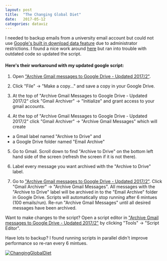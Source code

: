 ```yaml
---
layout: post
title:  "The Changing Global Diet"
date:   2017-05-12 
categories: dataviz
---
```


I needed to backup emails from a university email account but could not use [Google's built in download data feature](https://support.google.com/accounts/answer/3024190?source=gsearch&hl=en) due to administrator restrictions. I found a nice work around [here](https://www.youtube.com/watch?v=otnsCc236oE) but ran into trouble with outdated code so updated the script.




#### Here's their workaround with my updated google script:

1. Open ["Archive Gmail messages to Google Drive - Updated 2017/2"](https://docs.google.com/spreadsheets/d/1ilxczAWF2lbDPGGtF7knYRIuMSIkcv6Kr9Yva24EoJE/edit?usp=sharing). 

2. Click "File" -> "Make a copy..." and save a copy in your Google Drive.

3. At the top of "Archive Gmail Messages to Google Drive - Updated 2017/2" click "Gmail Archiver" -> "Initialize" and grant access to your gmail accounts.

4. At the top of "Archive Gmail Messages to Google Drive - Updated 2017/2" click "Gmail Archiver" -> "Archive Gmail Messages" which will create 
* a Gmail label named "Archive to Drive" and
* a Google Drive folder named "Email Archive"
 
5. Go to Gmail. Scroll down to find "Archive to Drive" on the bottom left hand side of the screen (refresh the screen if it is not there).

6. Label every message you want archived with the "Archive to Drive" label. 

7. Go to ["Archive Gmail messages to Google Drive - Updated 2017/2"](https://docs.google.com/spreadsheets/d/1ilxczAWF2lbDPGGtF7knYRIuMSIkcv6Kr9Yva24EoJE/edit?usp=sharing). Click "Gmail Archiver" -> "Archive Gmail Messages". All messages with the "Archive to Drive" label will be archived in to the "Email Archive" folder in Google Drive. Scripts will automatically stop running after 6 mintues (100 emails/run). Re-run "Archive Gmail Messages" until all desired messages have been archived.

Want to make changes to the script? Open a script editor in ["Archive Gmail messages to Google Drive - Updated 2017/2"](https://docs.google.com/spreadsheets/d/1ilxczAWF2lbDPGGtF7knYRIuMSIkcv6Kr9Yva24EoJE/edit?usp=sharing) by clicking "Tools" -> "Script Editor".

Have lots to backup? I found running scripts in parallel didn't improve performance so re-ran every 6 mintues.

<html>
<div class='tableauPlaceholder' id='viz1494871438638' style='position: relative'><noscript><a href='http:&#47;&#47;ciat.cgiar.org&#47;the-changing-global-diet&#47;'><img alt='ChangingGlobalDiet ' src='https:&#47;&#47;public.tableau.com&#47;static&#47;images&#47;CG&#47;CGDinfographictest&#47;ChangingGlobalDiet&#47;1_rss.png' style='border: none' /></a></noscript><object class='tableauViz'  style='display:none;'><param name='host_url' value='https%3A%2F%2Fpublic.tableau.com%2F' /> <param name='site_root' value='' /><param name='name' value='CGDinfographictest&#47;ChangingGlobalDiet' /><param name='tabs' value='no' /><param name='toolbar' value='yes' /><param name='static_image' value='https:&#47;&#47;public.tableau.com&#47;static&#47;images&#47;CG&#47;CGDinfographictest&#47;ChangingGlobalDiet&#47;1.png' /> <param name='animate_transition' value='yes' /><param name='display_static_image' value='yes' /><param name='display_spinner' value='yes' /><param name='display_overlay' value='yes' /><param name='display_count' value='yes' /></object></div>                <script type='text/javascript'>                    var divElement = document.getElementById('viz1494871438638');                    var vizElement = divElement.getElementsByTagName('object')[0];                    vizElement.style.width='1504px';vizElement.style.height='3369px';                    var scriptElement = document.createElement('script');                    scriptElement.src = 'https://public.tableau.com/javascripts/api/viz_v1.js';                    vizElement.parentNode.insertBefore(scriptElement, vizElement);                </script></html>
 